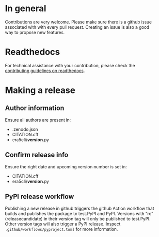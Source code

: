 # In general
Contributions are very welcome. Please make sure there is a github issue
associated with with every pull request. Creating an issue is also a good
way to propose new features.

# Readthedocs
For technical assistance with your contribution, please check the [contributing
guidelines on
readthedocs](https://era5cli.readthedocs.io/en/latest/contribute.html).

# Making a release

## Author information
Ensure all authors are present in:

- .zenodo.json
- CITATION.cff
- era5cli/__version__.py

## Confirm release info
Ensure the right date and upcoming version number is set in:

- CITATION.cff
- era5cli/__version__.py


## PyPI release workflow
Publishing a new release in github triggers the github Action workflow that
builds and publishes the package to test.PyPI and PyPI. Versions with "rc"
(releasecandidate) in their version tag will only be published to test.PyPI.
Other version tags will also trigger a PyPI release.
Inspect `.github/workflows/pyproject.toml` for more information.
